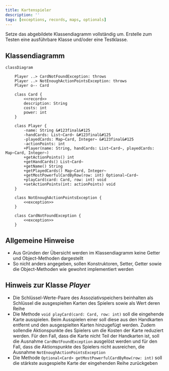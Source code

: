 ```yaml
---
title: Kartenspieler
description: ''
tags: [exceptions, records, maps, optionals]
---
```


Setze das abgebildete Klassendiagramm vollständig um. Erstelle zum Testen eine
ausführbare Klasse und/oder eine Testklasse.

## Klassendiagramm

```mermaid
classDiagram

    Player ..> CardNotFoundException: throws
    Player ..> NotEnoughActionPointsException: throws
    Player o-- Card

    class Card {
        <<record>>
        description: String
        costs: int
        power: int
    }

    class Player {
        -name: String &#123final&#125
        -handCards: List~Card~ &#123final&#125
        -playedCards: Map~Card, Integer~ &#123final&#125
        -actionPoints: int
        +Player(name: String, handCards: List~Card~, playedCards: Map~Card, Integer~)
        +getActionPoints() int
        +getHandCards() List~Card~
        +getName() String
        +getPlayedCards() Map~Card, Integer~
        +getMostPowerfulCardByRow(row: int) Optional~Card~
        +playCard(card: Card, row: int) void
        +setActionPoints(int: actionPoints) void
    }

    class NotEnoughActionPointsException {
        <<exception>>
    }

    class CardNotFoundException {
        <<exception>>
    }
```

## Allgemeine Hinweise

- Aus Gründen der Übersicht werden im Klassendiagramm keine Getter und
  Object-Methoden dargestellt
- So nicht anders angegeben, sollen Konstruktoren, Setter, Getter sowie die
  Object-Methoden wie gewohnt implementiert werden

## Hinweis zur Klasse _Player_

- Die Schlüssel-Werte-Paare des Assoziativspeichers beinhalten als Schlüssel die
  ausgespielten Karten des Spielers sowie als Wert deren Reihe
- Die Methode `void playCard(card: Card, row: int)` soll die eingehende Karte
  ausspielen. Beim Ausspielen einer soll diese aus den Handkarten entfernt und
  den ausgespielten Karten hinzugefügt werden. Zudem sollendie Aktionspunkte des
  Spielers um die Kosten der Karte reduziert werden. Für den Fall, dass die
  Karte nicht Teil der Handkarten ist, soll die Ausnahme `CardNotFoundException`
  ausgelöst werden und für den Fall, dass die Aktionspunkte des Spielers nicht
  ausreichen, die Ausnahme `NotEnoughActionPointsException`
- Die Methode `Optional<Card> getMostPowerfulCardByRow(row: int)` soll die
  stärkste ausgespielte Karte der eingehenden Reihe zurückgeben
